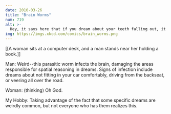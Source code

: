 ```yaml
---
date: 2010-03-26
title: "Brain Worms"
num: 719
alt: >-
  Hey, it says here that if you dream about your teeth falling out, it means they're spreading.
img: https://imgs.xkcd.com/comics/brain_worms.png
---
```

[[A woman sits at a computer desk, and a man stands near her holding a book.]]

Man: Weird--this parasitic worm infects the brain, damaging the areas responsible for spatial reasoning in dreams. Signs of infection include dreams about not fitting in your car comfortably, driving from the backseat, or veering all over the road.

Woman: (thinking) Oh God.

My Hobby: Taking advantage of the fact that some specific dreams are weirdly common, but not everyone who has them realizes this.

